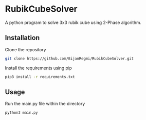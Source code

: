 # RubikCubeSolver

A python program to solve 3x3 rubik cube using 2-Phase algorithm.

## Installation

Clone the repository

```bash
git clone https://github.com/BijanRegmi/RubikCubeSolver.git
```
Install the requirements using pip

```bash
pip3 install -r requirements.txt
```

## Usage

Run the main.py file within the directory
```bash
python3 main.py
```
